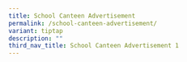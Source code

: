 ```yaml
---
title: School Canteen Advertisement
permalink: /school-canteen-advertisement/
variant: tiptap
description: ""
third_nav_title: School Canteen Advertisement 1
---
```

